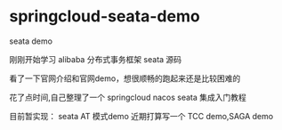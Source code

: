 # springcloud-seata-demo
seata demo

刚刚开始学习 alibaba 分布式事务框架 seata 源码

看了一下官网介绍和官网demo，想很顺畅的跑起来还是比较困难的

花了点时间,自己整理了一个 springcloud nacos seata 集成入门教程

目前暂实现：
seata AT 模式demo
近期打算写一个 TCC demo,SAGA demo

